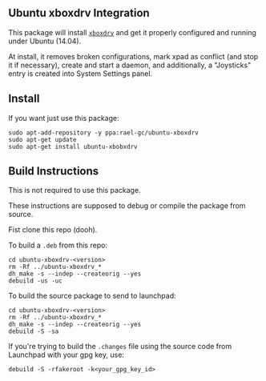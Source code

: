 Ubuntu xboxdrv Integration
----------------------------

This package will install [`xboxdrv`](http://pingus.seul.org/~grumbel/xboxdrv/) and get it properly configured and running under Ubuntu (14.04).

At install, it removes broken configurations, mark xpad as conflict (and stop it if necessary), create and start a daemon, and additionally, a "Joysticks" entry is created into System Settings panel.

## Install

If you want just use this package:

```term
sudo apt-add-repository -y ppa:rael-gc/ubuntu-xboxdrv
sudo apt-get update
sudo apt-get install ubuntu-xbobxdrv
```

## Build Instructions

This is not required to use this package.

These instructions are supposed to debug or compile the package from source.

Fist clone this repo (dooh).

To build a `.deb` from this repo:

```term
cd ubuntu-xboxdrv-<version>
rm -Rf ../ubuntu-xboxdrv_*
dh_make -s --indep --createorig --yes
debuild -us -uc
```

To build the source package to send to launchpad:

```term
cd ubuntu-xboxdrv-<version>
rm -Rf ../ubuntu-xboxdrv_*
dh_make -s --indep --createorig --yes
debuild -S -sa
```

If you're trying to build the `.changes` file using the source code from Launchpad with your gpg key, use:

```term
debuild -S -rfakeroot -k<your_gpg_key_id>
```
